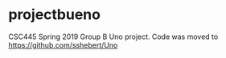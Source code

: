 # projectbueno
CSC445 Spring 2019 Group B Uno project.
Code was moved to https://github.com/sshebert/Uno
